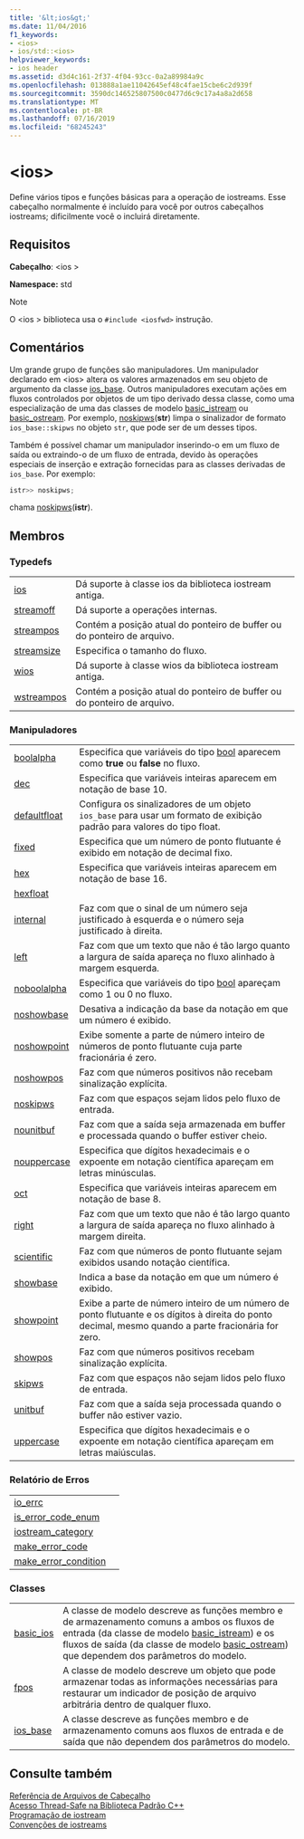 ```yaml
---
title: '&lt;ios&gt;'
ms.date: 11/04/2016
f1_keywords:
- <ios>
- ios/std::<ios>
helpviewer_keywords:
- ios header
ms.assetid: d3d4c161-2f37-4f04-93cc-0a2a89984a9c
ms.openlocfilehash: 013888a1ae11042645ef48c4fae15cbe6c2d939f
ms.sourcegitcommit: 3590dc146525807500c0477d6c9c17a4a8a2d658
ms.translationtype: MT
ms.contentlocale: pt-BR
ms.lasthandoff: 07/16/2019
ms.locfileid: "68245243"
---
```

# <a name="ltiosgt"></a>&lt;ios&gt;

Define vários tipos e funções básicas para a operação de iostreams. Esse cabeçalho normalmente é incluído para você por outros cabeçalhos iostreams; dificilmente você o incluirá diretamente.

## <a name="requirements"></a>Requisitos

**Cabeçalho**: \<ios >

**Namespace:** std

> [!NOTE]
> O \<ios > biblioteca usa o `#include <iosfwd>` instrução.

## <a name="remarks"></a>Comentários

Um grande grupo de funções são manipuladores. Um manipulador declarado em \<ios> altera os valores armazenados em seu objeto de argumento da classe [ios_base](../standard-library/ios-base-class.md). Outros manipuladores executam ações em fluxos controlados por objetos de um tipo derivado dessa classe, como uma especialização de uma das classes de modelo [basic_istream](../standard-library/basic-istream-class.md) ou [basic_ostream](../standard-library/basic-ostream-class.md). Por exemplo, [noskipws](../standard-library/ios-functions.md#noskipws)(**str**) limpa o sinalizador de formato `ios_base::skipws` no objeto `str`, que pode ser de um desses tipos.

Também é possível chamar um manipulador inserindo-o em um fluxo de saída ou extraindo-o de um fluxo de entrada, devido às operações especiais de inserção e extração fornecidas para as classes derivadas de `ios_base`. Por exemplo:

```cpp
istr>> noskipws;
```

chama [noskipws](../standard-library/ios-functions.md#noskipws)(**istr**).

## <a name="members"></a>Membros

### <a name="typedefs"></a>Typedefs

|||
|-|-|
|[ios](../standard-library/ios-typedefs.md#ios)|Dá suporte à classe ios da biblioteca iostream antiga.|
|[streamoff](../standard-library/ios-typedefs.md#streamoff)|Dá suporte a operações internas.|
|[streampos](../standard-library/ios-typedefs.md#streampos)|Contém a posição atual do ponteiro de buffer ou do ponteiro de arquivo.|
|[streamsize](../standard-library/ios-typedefs.md#streamsize)|Especifica o tamanho do fluxo.|
|[wios](../standard-library/ios-typedefs.md#wios)|Dá suporte à classe wios da biblioteca iostream antiga.|
|[wstreampos](../standard-library/ios-typedefs.md#wstreampos)|Contém a posição atual do ponteiro de buffer ou do ponteiro de arquivo.|

### <a name="manipulators"></a>Manipuladores

|||
|-|-|
|[boolalpha](../standard-library/ios-functions.md#boolalpha)|Especifica que variáveis do tipo [bool](../cpp/bool-cpp.md) aparecem como **true** ou **false** no fluxo.|
|[dec](../standard-library/ios-functions.md#dec)|Especifica que variáveis inteiras aparecem em notação de base 10.|
|[defaultfloat](../standard-library/ios-functions.md#ios_defaultfloat)|Configura os sinalizadores de um objeto `ios_base` para usar um formato de exibição padrão para valores do tipo float.|
|[fixed](../standard-library/ios-functions.md#fixed)|Especifica que um número de ponto flutuante é exibido em notação de decimal fixo.|
|[hex](../standard-library/ios-functions.md#hex)|Especifica que variáveis inteiras aparecem em notação de base 16.|
|[hexfloat](../standard-library/ios-functions.md#hexfloat)|
|[internal](../standard-library/ios-functions.md#internal)|Faz com que o sinal de um número seja justificado à esquerda e o número seja justificado à direita.|
|[left](../standard-library/ios-functions.md#left)|Faz com que um texto que não é tão largo quanto a largura de saída apareça no fluxo alinhado à margem esquerda.|
|[noboolalpha](../standard-library/ios-functions.md#noboolalpha)|Especifica que variáveis do tipo [bool](../cpp/bool-cpp.md) apareçam como 1 ou 0 no fluxo.|
|[noshowbase](../standard-library/ios-functions.md#noshowbase)|Desativa a indicação da base da notação em que um número é exibido.|
|[noshowpoint](../standard-library/ios-functions.md#noshowpoint)|Exibe somente a parte de número inteiro de números de ponto flutuante cuja parte fracionária é zero.|
|[noshowpos](../standard-library/ios-functions.md#noshowpos)|Faz com que números positivos não recebam sinalização explícita.|
|[noskipws](../standard-library/ios-functions.md#noskipws)|Faz com que espaços sejam lidos pelo fluxo de entrada.|
|[nounitbuf](../standard-library/ios-functions.md#nounitbuf)|Faz com que a saída seja armazenada em buffer e processada quando o buffer estiver cheio.|
|[nouppercase](../standard-library/ios-functions.md#nouppercase)|Especifica que dígitos hexadecimais e o expoente em notação científica apareçam em letras minúsculas.|
|[oct](../standard-library/ios-functions.md#oct)|Especifica que variáveis inteiras aparecem em notação de base 8.|
|[right](../standard-library/ios-functions.md#right)|Faz com que um texto que não é tão largo quanto a largura de saída apareça no fluxo alinhado à margem direita.|
|[scientific](../standard-library/ios-functions.md#scientific)|Faz com que números de ponto flutuante sejam exibidos usando notação científica.|
|[showbase](../standard-library/ios-functions.md#showbase)|Indica a base da notação em que um número é exibido.|
|[showpoint](../standard-library/ios-functions.md#showpoint)|Exibe a parte de número inteiro de um número de ponto flutuante e os dígitos à direita do ponto decimal, mesmo quando a parte fracionária for zero.|
|[showpos](../standard-library/ios-functions.md#showpos)|Faz com que números positivos recebam sinalização explícita.|
|[skipws](../standard-library/ios-functions.md#skipws)|Faz com que espaços não sejam lidos pelo fluxo de entrada.|
|[unitbuf](../standard-library/ios-functions.md#unitbuf)|Faz com que a saída seja processada quando o buffer não estiver vazio.|
|[uppercase](../standard-library/ios-functions.md#uppercase)|Especifica que dígitos hexadecimais e o expoente em notação científica apareçam em letras maiúsculas.|

### <a name="error-reporting"></a>Relatório de Erros

|||
|-|-|
|[io_errc](../standard-library/ios-functions.md#io_errc)||
|[is_error_code_enum](../standard-library/ios-functions.md#is_error_code_enum)||
|[iostream_category](../standard-library/ios-functions.md#iostream_category)||
|[make_error_code](../standard-library/ios-functions.md#make_error_code)||
|[make_error_condition](../standard-library/ios-functions.md#make_error_condition)||

### <a name="classes"></a>Classes

|||
|-|-|
|[basic_ios](../standard-library/basic-ios-class.md)|A classe de modelo descreve as funções membro e de armazenamento comuns a ambos os fluxos de entrada (da classe de modelo [basic_istream](../standard-library/basic-istream-class.md)) e os fluxos de saída (da classe de modelo [basic_ostream](../standard-library/basic-ostream-class.md)) que dependem dos parâmetros do modelo.|
|[fpos](../standard-library/fpos-class.md)|A classe de modelo descreve um objeto que pode armazenar todas as informações necessárias para restaurar um indicador de posição de arquivo arbitrária dentro de qualquer fluxo.|
|[ios_base](../standard-library/ios-base-class.md)|A classe descreve as funções membro e de armazenamento comuns aos fluxos de entrada e de saída que não dependem dos parâmetros do modelo.|

## <a name="see-also"></a>Consulte também

[Referência de Arquivos de Cabeçalho](../standard-library/cpp-standard-library-header-files.md)<br/>
[Acesso Thread-Safe na Biblioteca Padrão C++](../standard-library/thread-safety-in-the-cpp-standard-library.md)<br/>
[Programação de iostream](../standard-library/iostream-programming.md)<br/>
[Convenções de iostreams](../standard-library/iostreams-conventions.md)<br/>
